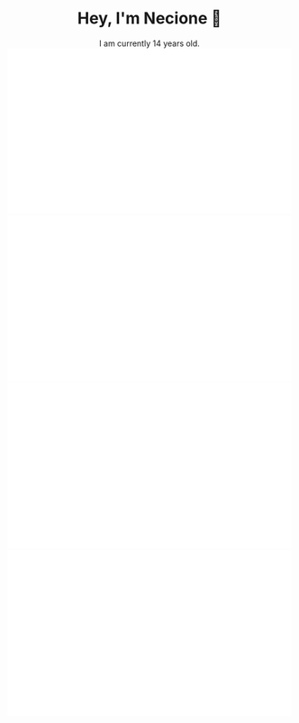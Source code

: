 
<p align="center">
  <a href="#">
    
  </a>
  <h1 align="center"><b>Hey, I'm Necione 👋</b></h1>
  <p align="center">
  I am currently 14 years old.
  <img src="https://raw.githubusercontent.com/necione/github-stats/master/generated/overview.svg#gh-dark-mode-only" />
  <img src="https://raw.githubusercontent.com/necione/github-stats/master/generated/languages.svg#gh-dark-mode-only" />
  <img src="https://raw.githubusercontent.com/necione/github-stats/master/generated/overview.svg#gh-light-mode-only" />
  <img src="https://raw.githubusercontent.com/necione/github-stats/master/generated/languages.svg#gh-light-mode-only" />
  </p>
</p>
